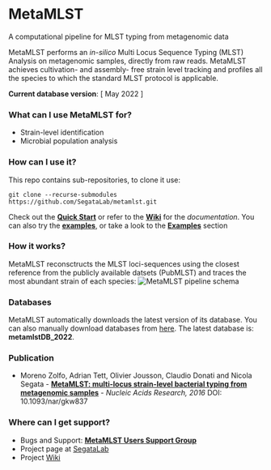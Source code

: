 # MetaMLST #
A computational pipeline for MLST typing from metagenomic data

MetaMLST performs an *in-silico* Multi Locus Sequence Typing (MLST) Analysis on metagenomic samples, directly from raw reads. MetaMLST achieves cultivation- and assembly- free strain level tracking and profiles all the species to which the standard MLST protocol is applicable.

**Current database version**: [ May 2022 ]

### What can I use MetaMLST for? ###

* Strain-level identification
* Microbial population analysis

### How can I use it? ###

This repo contains sub-repositories, to clone it use:
```
git clone --recurse-submodules https://github.com/SegataLab/metamlst.git
```

Check out the [**Quick Start**](https://github.com/SegataLab/metamlst/wiki#-quick-start) or refer to the [**Wiki**](https://github.com/SegataLab/metamlst/wiki/) for the *documentation*. You can also try the [**examples**](https://zenodo.org/record/4399251/files/metamlst_examples.zip?download=1), or take a look to the [**Examples**](https://github.com/SegataLab/metamlst/wiki/Examples) section

### How it works? ###

MetaMLST reconsctructs the MLST loci-sequences using the closest reference from the publicly available datsets (PubMLST) and traces the most abundant strain of each species:
![MetaMLST pipeline schema](http://segatalab.github.io/images/metamlst_working_concept.jpg)

### Databases ###

MetaMLST automatically downloads the latest version of its database. You can also manually download databases from [here](https://zenodo.org/record/4399251#.X-uTwVn0muU). 
The latest database is: **metamlstDB_2022**.

### Publication ###

* Moreno Zolfo, Adrian Tett, Olivier Jousson, Claudio Donati and Nicola Segata - **[MetaMLST: multi-locus strain-level bacterial typing from metagenomic samples](http://nar.oxfordjournals.org/content/early/2016/09/19/nar.gkw837.full)** - *Nucleic Acids Research, 2016* DOI: 10.1093/nar/gkw837

### Where can I get support? ###

* Bugs and Support: [**MetaMLST Users Support Group**](https://groups.google.com/forum/#!forum/metamlst)
* Project page at [SegataLab](http://segatalab.cibio.unitn.it/tools/metamlst/index.html)
* Project [Wiki](https://github.com/SegataLab/metamlst/wiki/)
